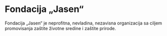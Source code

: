 # Fondacija „Jasen“

Fondacija „Jasen“ je neprofitna, nevladina, nezavisna organizacija sa ciljem promovisanja zaštite životne sredine i zaštite prirode.
